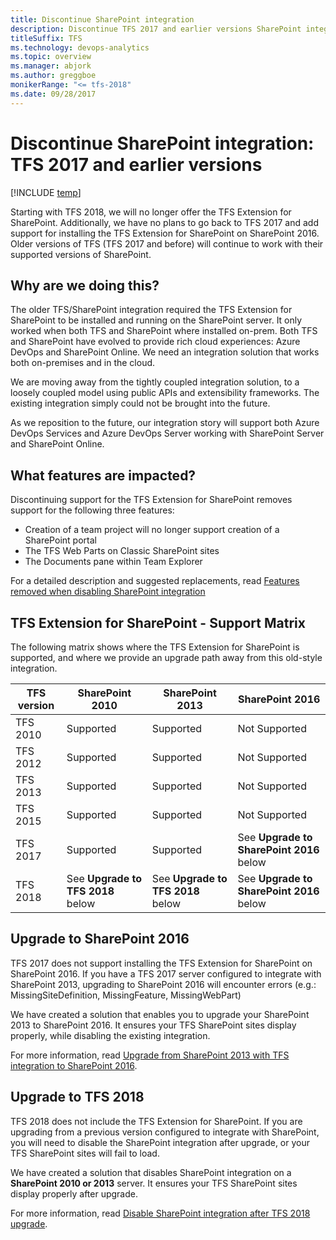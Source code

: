 ```yaml
---
title: Discontinue SharePoint integration
description: Discontinue TFS 2017 and earlier versions SharePoint integration with Team Foundation Server
titleSuffix: TFS
ms.technology: devops-analytics
ms.topic: overview
ms.manager: abjork
ms.author: greggboe
monikerRange: "<= tfs-2018"
ms.date: 09/28/2017
---
```


# Discontinue SharePoint integration: TFS 2017 and earlier versions

[!INCLUDE [temp](../../includes/tfs-sharepoint-version.md)]

Starting with TFS 2018, we will no longer offer the TFS Extension for SharePoint. Additionally, we have no plans to go back to TFS 2017 and add support for installing the TFS Extension for SharePoint on SharePoint 2016. Older versions of TFS (TFS 2017 and before) will continue to work with their supported versions of SharePoint.

## Why are we doing this?

The older TFS/SharePoint integration required the TFS Extension for SharePoint to be installed and running on the SharePoint server. It only worked when both TFS and SharePoint where installed on-prem. Both TFS and SharePoint have evolved to provide rich cloud experiences: Azure DevOps and SharePoint Online. We need an integration solution that works both on-premises and in the cloud.

We are moving away from the tightly coupled integration solution, to a loosely coupled model using public APIs and extensibility frameworks. The existing integration simply could not be brought into the future.

As we reposition to the future, our integration story will support both Azure DevOps Services and Azure DevOps Server working with SharePoint Server and SharePoint Online.

## What features are impacted?

Discontinuing support for the TFS Extension for SharePoint removes support for the following three features:

- Creation of a team project will no longer support creation of a SharePoint portal
- The TFS Web Parts on Classic SharePoint sites
- The Documents pane within Team Explorer

For a detailed description and suggested replacements, read [Features removed when disabling SharePoint integration](./features-removed-when-disabling-sharepoint-integration.md)

## TFS Extension for SharePoint - Support Matrix

The following matrix shows where the TFS Extension for SharePoint is supported, and where we provide an upgrade path away from this old-style integration.

| TFS version | SharePoint 2010                   | SharePoint 2013                   | SharePoint 2016                          |
| ----------- | --------------------------------- | --------------------------------- | ---------------------------------------- |
| TFS 2010    | Supported                         | Supported                         | Not Supported                            |
| TFS 2012    | Supported                         | Supported                         | Not Supported                            |
| TFS 2013    | Supported                         | Supported                         | Not Supported                            |
| TFS 2015    | Supported                         | Supported                         | Not Supported                            |
| TFS 2017    | Supported                         | Supported                         | See **Upgrade to SharePoint 2016** below |
| TFS 2018    | See **Upgrade to TFS 2018** below | See **Upgrade to TFS 2018** below | See **Upgrade to SharePoint 2016** below |

## Upgrade to SharePoint 2016

TFS 2017 does not support installing the TFS Extension for SharePoint on SharePoint 2016. If you have a TFS 2017 server configured to integrate with SharePoint 2013, upgrading to SharePoint 2016 will encounter errors (e.g.: MissingSiteDefinition, MissingFeature, MissingWebPart)

We have created a solution that enables you to upgrade your SharePoint 2013 to SharePoint 2016. It ensures your TFS SharePoint sites display properly, while disabling the existing integration.

For more information, read [Upgrade from SharePoint 2013 with TFS integration to SharePoint 2016](./upgrade-from-sharepoint2013-to-sharepoint-2106.md).

## Upgrade to TFS 2018

TFS 2018 does not include the TFS Extension for SharePoint. If you are upgrading from a previous version configured to integrate with SharePoint, you will need to disable the SharePoint integration after upgrade, or your TFS SharePoint sites will fail to load.

We have created a solution that disables SharePoint integration on a **SharePoint 2010 or 2013** server. It ensures your TFS SharePoint sites display properly after upgrade.

For more information, read [Disable SharePoint integration after TFS 2018 upgrade](disable-tfs-sharepoint-integration-after-tfs-2018-upgrade.md).
